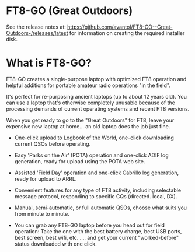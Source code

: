 # FT8-GO (Great Outdoors)

See the release notes at:
https://github.com/avantol/FT8-GO--Great-Outdoors-/releases/latest
for information on creating the required installer disk.

What is FT8-GO?
===============
FT8-GO creates a single-purpose laptop with optimized FT8 operation and helpful additions for portable amateur radio operations "in the field". 

It's perfect for re-purposing ancient laptops (up to about 12 years old). You can use a laptop that's otherwise completely unusable because of the processing demands of current operating systems and recent FT8 versions.

When you get ready to go to the "Great Outdoors" for FT8, leave your expensive new laptop at home... an old laptop does the job just fine.

- One-click upload to Logbook of the World, one-click downloading current QSOs before operating.

- Easy 'Parks on the Air' (POTA) operation and one-click ADIF log generation, ready for upload using the POTA web site.

- Assisted 'Field Day' operation and one-click Cabrillo log generation, ready for upload to ARRL.

- Convenient features for any type of FT8 activity, including selectable message protocol, responding to specific CQs (directed. local, DX). 

- Manual, semi-automatic, or full automatic QSOs, choose what suits you from minute to minute.

- You can grab any FT8-GO laptop before you head out for field operation: Take the one with the best battery charge, best USB ports, best screen, best wifi, etc. .... and get your current "worked-before" status downloaded with one click.
